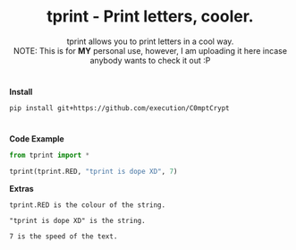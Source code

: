 <h1 align="center">
    tprint - Print letters, cooler.
</h1>
<p align="center">
	tprint allows you to print letters in a cool way.<br>NOTE: This is for <b>MY</b> personal use, however, I am uploading it here incase anybody wants to check it out :P</br>
</p>

<h1></h1>

**Install**

```
pip install git+https://github.com/execution/C0mptCrypt
```

<h1></h1>

**Code Example**

```python
from tprint import *

tprint(tprint.RED, "tprint is dope XD", 7)
```
**Extras**
```
tprint.RED is the colour of the string.

"tprint is dope XD" is the string.

7 is the speed of the text.
```
